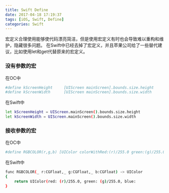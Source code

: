 ```yaml
---
title: Swift Define
date: 2017-04-18 17:19:37
tags: [iOS, Swift, Define]
categories: Swift
---
```

宏定义合理使用能够使代码漂亮简洁，但是使用宏定义有时也会导致难以重构和维护，隐藏很多问题。
在Swift中已经去掉了宏定义，并且苹果公司给了一些替代建议，比如使用let和get代替原来的宏定义。

### 没有参数的宏
在OC中

``` bash
#define kScreenHeight     [UIScreen mainScreen].bounds.size.height
#define kScreenWidth      [UIScreen mainScreen].bounds.size.width
```

在Swift中

``` bash
let kScreenHeight = UIScreen.mainScreen().bounds.size.height
let kScreenWidth = UIScreen.mainScreen().bounds.size.width
```

### 接收参数的宏

在OC中

``` bash
#define RGBCOLOR(r,g,b) [UIColor colorWithRed:(r)/255.0 green:(g)/255.0 blue:(b)/255.0 alpha:1]
```
在Swift中

``` bash
func RGBCOLOR(_ r:CGFloat,_ g:CGFloat,_ b:CGFloat) -> UIColor
{
    return UIColor(red: (r)/255.0, green: (g)/255.0, blue: 
}
```


